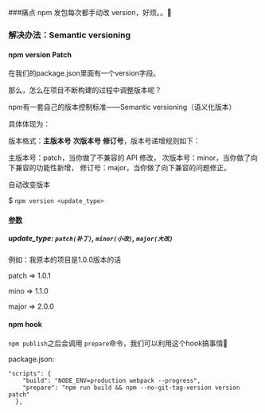

###痛点
npm 发包每次都手动改 version，好烦。。🤣



### 解决办法：Semantic versioning
#### npm version Patch
在我们的package.json里面有一个version字段。


那么，怎么在项目不断构建的过程中调整版本呢？

npm有一套自己的版本控制标准——Semantic versioning（语义化版本）


具体体现为：

版本格式：**主版本号** **次版本号**  **修订号**，版本号递增规则如下：

主版本号：patch，当你做了不兼容的 API 修改，
次版本号：minor，当你做了向下兼容的功能性新增，
修订号：major，当你做了向下兼容的问题修正。



自动改变版本

$ `npm version <update_type>`
#### [参数](update_type)

##### update_type: `patch(补丁)`, `minor(小改)`, `major(大改)`

例如：我原本的项目是1.0.0版本的话

patch => 1.0.1

mino => 1.1.0


major => 2.0.0


#### npm hook
`npm publish`之后会调用 `prepare`命令，我们可以利用这个hook搞事情🤔

package.json:
```
"scripts": {
    "build": "NODE_ENV=production webpack --progress",
    "prepare": "npm run build && npm --no-git-tag-version version patch"
  },
```

